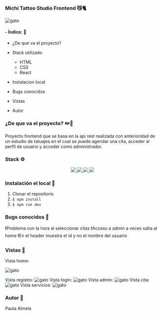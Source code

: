 ### Michi Tattoo Studio Frontend 😼🐈

<image src="./src/assets/images/michitattoo.webp" alt="gato">


#### - Índice: 👾

- ¿De que va el proyecto?
- Stack utilizado
    - HTML
    - CSS
    - React

- Instalacion local
- Bugs conocidos
- Vistas
- Autor

### ¿De que va el proyecto? ✏️📝
Proyecto frontend que se basa en la api rest realizada con anterioridad de un estudio de tatuajes en el cual se puede agendar una cita, acceder al perfil de usuario y acceder como administrador.

### Stack ⚙️

 <div align="center">
<a href="https://www.reactjs.com/">
    <img src= "https://img.shields.io/badge/React-20232A?style=for-the-badge&logo=react&logoColor=61DAFB"/>
</a>
<a href="https://developer.mozilla.org/es/docs/Web/JavaScript">
    <img src= "https://img.shields.io/badge/javascipt-EFD81D?style=for-the-badge&logo=javascript&logoColor=black"/>
</a>
  <a href="https://getbootstrap.com/">
    <img src= "https://img.shields.io/badge/bootstrap-%238511FA.svg?style=for-the-badge&logo=bootstrap&logoColor=white"/>
</a>
  <a href="https://developer.mozilla.org/es/docs/Web/CSS">
    <img src= "https://img.shields.io/badge/css3-%231572B6.svg?style=for-the-badge&logo=css3&logoColor=white"/>
</a>
 
 </div>

 ### Instalación el local 🔧
1. Clonar el repositorio
2. ` $ npm install `
3. ``` $ npm run dev ```

### Bugs conocidos 🐛

❗Problema con la hora al seleccionar citas
❗Acceso a admin a veces salta al home
❗En el header muestra el id y no el nombre del usuario

### Vistas 👀

Vista home:

<image src="./src/assets/images/vistahome.png" alt="gato">

Vista registro:
<image src="./src/assets/images/vista registro.png" alt="gato">
Vista login:
<image src="./src/assets/images/vistalogin.png" alt="gato">
Vista admin:
<image src="./src/assets/images/vistaadmin.png" alt="gato">
Vista cita:
<image src="./src/assets/images/vistacita.png" alt="gato">
Vista servicios:
<image src="./src/assets/images/vistaservicios.png" alt="gato">

### Autor 🌱

Paula Almela
